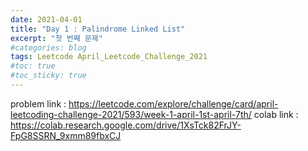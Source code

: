 ```yaml
---
date: 2021-04-01
title: "Day 1 : Palindrome Linked List"
excerpt: "첫 번째 문제"
#categories: blog
tags: Leetcode April_Leetcode_Challenge_2021
#toc: true
#toc_sticky: true
---
```


<script src="https://gist.github.com/1cg2cg3cg/425e27fb1249dde08b292b6baceea8ef.js"></script>

problem link : https://leetcode.com/explore/challenge/card/april-leetcoding-challenge-2021/593/week-1-april-1st-april-7th/
colab link : https://colab.research.google.com/drive/1XsTck82FrJY-FpG8SSRN_9xmm89fbxCJ
